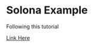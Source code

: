 
# Solona Example

Following this tutorial



[Link Here](https://dev.to/edge-and-node/the-complete-guide-to-full-stack-solana-development-with-react-anchor-rust-and-phantom-3291)

